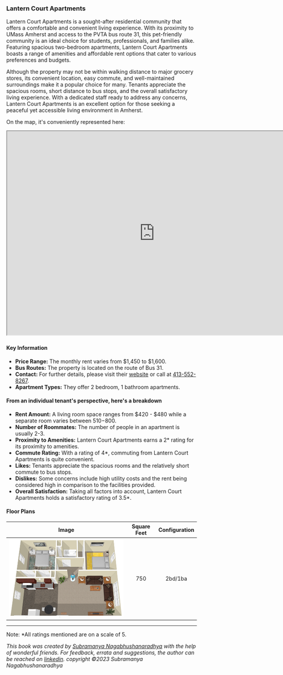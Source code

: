 ### Lantern Court Apartments
Lantern Court Apartments is a sought-after residential community that offers a comfortable and convenient living experience. With its proximity to UMass Amherst and access to the PVTA bus route 31, this pet-friendly community is an ideal choice for students, professionals, and families alike. Featuring spacious two-bedroom apartments, Lantern Court Apartments boasts a range of amenities and affordable rent options that cater to various preferences and budgets.

Although the property may not be within walking distance to major grocery stores, its convenient location, easy commute, and well-maintained surroundings make it a popular choice for many. Tenants appreciate the spacious rooms, short distance to bus stops, and the overall satisfactory living experience. With a dedicated staff ready to address any concerns, Lantern Court Apartments is an excellent option for those seeking a peaceful yet accessible living environment in Amherst.

On the map, it's conveniently represented here:
<iframe src="https://www.google.com/maps/d/embed?mid=1QJ3RH8kCqnsuyJUxB1H_NRVGQQwBT-s&ehbc=2E312F" width="780" height="540"></iframe>

#### Key Information
- **Price Range:** The monthly rent varies from $1,450 to $1,600.
- **Bus Routes:** The property is located on the route of Bus 31.
- **Contact:** For further details, please visit their [website](https://www.lanterncourtapartments.com/home.html) or call at [413-552-8267](tel:413-552-8267).
- **Apartment Types:** They offer 2 bedroom, 1 bathroom apartments.

#### From an individual tenant's perspective, here's a breakdown
- **Rent Amount:** A living room space ranges from $420 - $480 while a separate room varies between $510-$800.
- **Number of Roommates:** The number of people in an apartment is usually 2-3.
- **Proximity to Amenities:** Lantern Court Apartments earns a 2* rating for its proximity to amenities.
- **Commute Rating:** With a rating of 4*, commuting from Lantern Court Apartments is quite convenient.
- **Likes:** Tenants appreciate the spacious rooms and the relatively short commute to bus stops.
- **Dislikes:** Some concerns include high utility costs and the rent being considered high in comparison to the facilities provided.
- **Overall Satisfaction:** Taking all factors into account, Lantern Court Apartments holds a satisfactory rating of 3.5*.

#### Floor Plans
| Image | Square Feet | Configuration |
| :---: | :---: | :---: |
| ![Floor Plan 1](/assets/lantern_court_apartments_floorplan_1.png) | 750 | 2bd/1ba |

---
Note: 
*All ratings mentioned are on a scale of 5.

*This book was created by [Subramanya Nagabhushanaradhya](https://subramanya.ai) with the help of wonderful friends. For feedback, errata and suggestions, the author can be reached on [linkedin](https://www.linkedin.com/in/nsubramanya). copyright ©2023 Subramanya Nagabhushanaradhya*